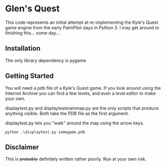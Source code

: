 # Glen's Quest
This code represents an initial attempt at re-implementing the Kyle's Quest game engine from the early PalmPilot days in Python 3. I may get around to finishing this... some day...

## Installation
The only library dependency is pygame

## Getting Started
You will need a pdb file of a Kyle's Quest game. If you look around using the Internet Archive you can find a few levels, and even a level editor to make your own.

displaytest.py and displaytestmainmap.py are the only scripts that produce anything visible. Both take the PDB file as the first argument.

displaytest.py lets you "walk" around the map using the arrow keys.

```
python .\displaytest.py somegame.pdb
```

## Disclaimer
This is ~~probably~~ definitely written rather poorly. Run at your own risk.